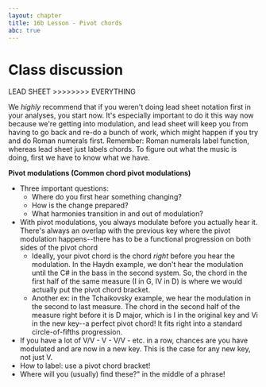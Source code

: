 ```yaml
---
layout: chapter
title: 16b Lesson - Pivot chords
abc: true
---
```


# Class discussion

LEAD SHEET >>>>>>>> EVERYTHING

We *highly* recommend that if you weren't doing lead sheet notation first in your analyses, you start now. It's especially important to do it this way now because we're getting into modulation, and lead sheet will keep you from having to go back and re-do a bunch of work, which might happen if you try and do Roman numerals first. Remember: Roman numerals label function, whereas lead sheet just labels chords. To figure out what the music is doing, first we have to know what we have.

**Pivot modulations (Common chord pivot modulations)**
- Three important questions:
  - Where do you first hear something changing?
  - How is the change prepared?
  - What harmonies transition in and out of modulation?
- With pivot modulations, you always modulate before you actually hear it. There's always an overlap with the previous key where the pivot modulation happens--there has to be a functional progression on both sides of the pivot chord
  - Ideally, your pivot chord is the chord *right* before you hear the modulation. In the Haydn example, we don't hear the modulation until the C# in the bass in the second system. So, the chord in the first half of the same measure (I in G, IV in D) is where we would actually put the pivot chord bracket.
  - Another ex: in the Tchaikovsky example, we hear the modulation in the second to last measure. The chord in the second half of the measure right before it is D major, which is I in the original key and Vi in the new key--a perfect pivot chord! It fits right into a standard circle-of-fifths progression.
- If you have a lot of V/V - V - V/V - etc. in a row, chances are you have modulated and are now in a new key. This is the case for any new key, not just V.
- How to label: use a pivot chord bracket!
- Where will you (usually) find these?" in the middle of a phrase!
